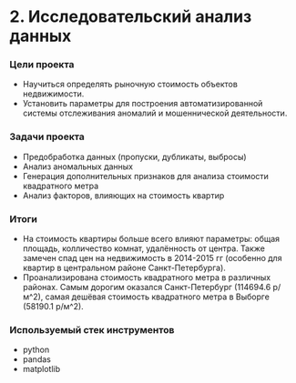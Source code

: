 # 2. Исследовательский анализ данных

### Цели проекта

- Научиться определять рыночную стоимость объектов недвижимости.
- Установить параметры для построения автоматизированной системы отслеживания аномалий и мошеннической деятельности.

### Задачи проекта

- Предобработка данных (пропуски, дубликаты, выбросы)
- Анализ аномальных данных
- Генерация дополнительных признаков для анализа стоимости квадратного метра
- Анализ факторов, влияющих на стоимость квартир

### Итоги

- На стоимость квартиры больше всего влияют параметры: общая площадь, колличество комнат, удалённость от центра. Также замечен спад цен на недвижимость в 2014-2015 гг (особенно для квартир в центральном районе Санкт-Петербурга).  
- Проанализирована стоимость квадратного метра в различных районах. Самым дорогим оказался Санкт-Петербург (114694.6 р/м^2), самая дешёвая стоимость квадратного метра в Выборге (58190.1 р/м^2).  

### Используемый стек инструментов

- python
- pandas
- matplotlib
